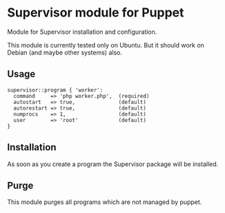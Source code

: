 Supervisor module for Puppet
============================

Module for Supervisor installation and configuration.

This module is currently tested only on Ubuntu.
But it should work on Debian (and maybe other systems) also.

Usage
-----

```puppet
supervisor::program { 'worker':
  command     => 'php worker.php',  (required)
  autostart   => true,              (default)
  autorestart => true,              (default)
  numprocs    => 1,                 (default)
  user        => 'root'             (default)
}
```

Installation
------------

As soon as you create a program the Supervisor package will be installed.

Purge
-----

This module purges all programs which are not managed by puppet.